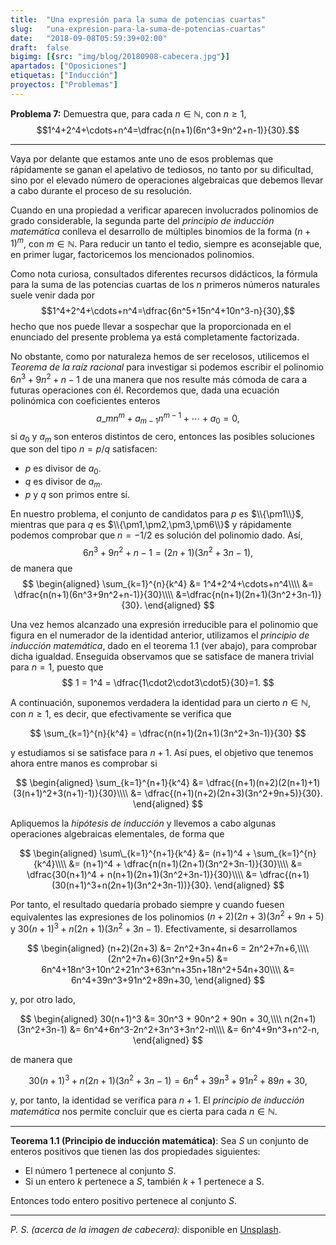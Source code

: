 ```yaml
---
title:  "Una expresión para la suma de potencias cuartas"
slug:   "una-expresion-para-la-suma-de-potencias-cuartas"
date:   "2018-09-08T05:59:39+02:00"
draft:  false
bigimg: [{src: "img/blog/20180908-cabecera.jpg"}]
apartados: ["Oposiciones"]
etiquetas: ["Inducción"]
proyectos: ["Problemas"]
---
```


**Problema 7:** Demuestra que, para cada $n\in\mathbb{N}$, con $n\geq 1$, $$1^4+2^4+\cdots+n^4=\dfrac{n(n+1)(6n^3+9n^2+n-1)}{30}.$$
<!--more-->

***

Vaya por delante que estamos ante uno de esos problemas que rápidamente se ganan el apelativo de tediosos, no tanto por su dificultad, sino por el elevado número de operaciones algebraicas que debemos llevar a cabo durante el proceso de su resolución. 

Cuando en una propiedad a verificar aparecen involucrados polinomios de grado considerable, la segunda parte del *principio de inducción matemática* conlleva el desarrollo de múltiples binomios de la forma $(n+1)^m$, con $m\in\mathbb{N}$. Para reducir un tanto el tedio, siempre es aconsejable que, en primer lugar, factoricemos los mencionados polinomios.

Como nota curiosa, consultados diferentes recursos didácticos, la fórmula para la suma de las potencias cuartas de los $n$ primeros números naturales suele venir dada por $$1^4+2^4+\cdots+n^4=\dfrac{6n^5+15n^4+10n^3-n}{30},$$ hecho que nos puede llevar a sospechar que la proporcionada en el enunciado del presente problema ya está completamente factorizada.

No obstante, como por naturaleza hemos de ser recelosos, utilicemos el *Teorema de la raíz racional* para investigar si podemos escribir el polinomio $6n^3+9n^2+n-1$ de una manera que nos resulte más cómoda de cara a futuras operaciones con él. Recordemos que, dada una ecuación polinómica con coeficientes enteros $$a\_mn^m + a_{m-1}n^{m-1} + \cdots + a_0=0,$$ si $a_0$ y $a_m$ son enteros distintos de cero, entonces las posibles soluciones que son del tipo $n = p/q$ satisfacen:

- $p$ es divisor de $a_0$.
- $q$ es divisor de $a_m$.
- $p$ y $q$ son primos entre sí.

En nuestro problema, el conjunto de candidatos para $p$ es $\\{\pm1\\}$, mientras que para $q$ es $\\{\pm1,\pm2,\pm3,\pm6\\}$ y rápidamente podemos comprobar que $n = -1 / 2$ es solución del polinomio dado. Así, $$6n^3+9n^2+n-1 = (2n+1)(3n^2+3n-1),$$ de manera que
$$
\begin{aligned}
\sum_{k=1}^{n}{k^4} &= 1^4+2^4+\cdots+n^4\\\\ &= \dfrac{n(n+1)(6n^3+9n^2+n-1)}{30}\\\\ &=\dfrac{n(n+1)(2n+1)(3n^2+3n-1)}{30}.
\end{aligned}
$$

Una vez hemos alcanzado una expresión irreducible para el polinomio que figura en el numerador de la identidad anterior, utilizamos el *principio de inducción matemática*, dado en el teorema 1.1 (ver abajo), para comprobar dicha igualdad. Enseguida observamos que se satisface de manera trivial para $n=1$, puesto que
$$
1 = 1^4 = \dfrac{1\cdot2\cdot3\cdot5}{30}=1.
$$

A continuación, suponemos verdadera la identidad para un cierto $n\in\mathbb{N}$, con $n\geq 1$, es decir, que efectivamente se verifica que

$$
\sum_{k=1}^{n}{k^4} = \dfrac{n(n+1)(2n+1)(3n^2+3n-1)}{30}
$$

y estudiamos si se satisface para $n+1$. Así pues, el objetivo que tenemos ahora entre manos es comprobar si

$$
\begin{aligned}
\sum_{k=1}^{n+1}{k^4} &= \dfrac{(n+1)(n+2)(2(n+1)+1)(3(n+1)^2+3(n+1)-1)}{30}\\\\ &= \dfrac{(n+1)(n+2)(2n+3)(3n^2+9n+5)}{30}.
\end{aligned}
$$

Apliquemos la *hipótesis de inducción* y llevemos a cabo algunas operaciones algebraicas elementales, de forma que

$$
\begin{aligned}
\sum\_{k=1}^{n+1}{k^4} &= (n+1)^4 + \sum_{k=1}^{n}{k^4}\\\\ &= (n+1)^4 + \dfrac{n(n+1)(2n+1)(3n^2+3n-1)}{30}\\\\ &= \dfrac{30(n+1)^4 + n(n+1)(2n+1)(3n^2+3n-1)}{30}\\\\ &= \dfrac{(n+1)(30(n+1)^3+n(2n+1)(3n^2+3n-1))}{30}.
\end{aligned}
$$

Por tanto, el resultado quedaría probado siempre y cuando fuesen equivalentes las expresiones de los polinomios $(n+2)(2n+3)(3n^2+9n+5)$ y $30(n+1)^3+n(2n+1)(3n^2+3n-1)$. Efectivamente, si desarrollamos

$$
\begin{aligned}
(n+2)(2n+3) &= 2n^2+3n+4n+6 = 2n^2+7n+6,\\\\ (2n^2+7n+6)(3n^2+9n+5) &= 6n^4+18n^3+10n^2+21n^3+63n^n+35n+18n^2+54n+30\\\\ &= 6n^4+39n^3+91n^2+89n+30,
\end{aligned}
$$

y, por otro lado,

$$
\begin{aligned}
30(n+1)^3 &= 30n^3 + 90n^2 + 90n + 30,\\\\ n(2n+1)(3n^2+3n-1) &= 6n^4+6n^3-2n^2+3n^3+3n^2-n\\\\ &= 6n^4+9n^3+n^2-n,
\end{aligned}
$$

de manera que

$$
30(n+1)^3 + n(2n+1)(3n^2+3n-1) = 6n^4+39n^3+91n^2+89n+30,
$$

y, por tanto, la identidad se verifica para $n+1$. El *principio de inducción matemática* nos permite concluir que es cierta para cada $n\in\mathbb{N}$.

***

**Teorema 1.1 (Principio de inducción matemática)**: Sea $S$ un conjunto de enteros positivos que tienen las dos propiedades siguientes:

- El número 1 pertenece al conjunto $S$.
- Si un entero $k$ pertenece a $S$, también $k+1$ pertenece a S.

Entonces todo entero positivo pertenece al conjunto $S$.

***

*P. S. (acerca de la imagen de cabecera):* disponible en [Unsplash](https://unsplash.com/).
